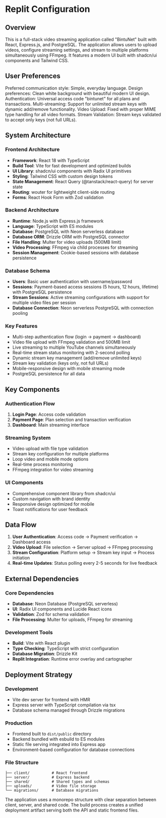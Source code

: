# Replit Configuration

## Overview

This is a full-stack video streaming application called "BintuNet" built with React, Express.js, and PostgreSQL. The application allows users to upload videos, configure streaming settings, and stream to multiple platforms simultaneously using FFmpeg. It features a modern UI built with shadcn/ui components and Tailwind CSS.

## User Preferences

Preferred communication style: Simple, everyday language.
Design preferences: Clean white background with beautiful modern UI design.
Authentication: Universal access code "bintunet" for all plans and transactions.
Multi-streaming: Support for unlimited stream keys with dynamic add/remove functionality.
Video Upload: Fixed with proper MIME type handling for all video formats.
Stream Validation: Stream keys validated to accept only keys (not full URLs).

## System Architecture

### Frontend Architecture
- **Framework**: React 18 with TypeScript
- **Build Tool**: Vite for fast development and optimized builds
- **UI Library**: shadcn/ui components with Radix UI primitives
- **Styling**: Tailwind CSS with custom design tokens
- **State Management**: React Query (@tanstack/react-query) for server state
- **Routing**: wouter for lightweight client-side routing
- **Forms**: React Hook Form with Zod validation

### Backend Architecture
- **Runtime**: Node.js with Express.js framework
- **Language**: TypeScript with ES modules
- **Database**: PostgreSQL with Neon serverless database
- **Database ORM**: Drizzle ORM with PostgreSQL connector
- **File Handling**: Multer for video uploads (500MB limit)
- **Video Processing**: FFmpeg via child processes for streaming
- **Session Management**: Cookie-based sessions with database persistence

### Database Schema
- **Users**: Basic user authentication with username/password
- **Sessions**: Payment-based access sessions (5 hours, 12 hours, lifetime) with PostgreSQL persistence
- **Stream Sessions**: Active streaming configurations with support for multiple video files per session
- **Database Connection**: Neon serverless PostgreSQL with connection pooling

### Key Features
- Multi-step authentication flow (login → payment → dashboard)
- Video file upload with FFmpeg validation and 500MB limit
- Live streaming to multiple YouTube channels simultaneously
- Real-time stream status monitoring with 2-second polling
- Dynamic stream key management (add/remove unlimited keys)
- Stream key validation (keys only, not full URLs)
- Mobile-responsive design with mobile streaming mode
- PostgreSQL persistence for all data

## Key Components

### Authentication Flow
1. **Login Page**: Access code validation
2. **Payment Page**: Plan selection and transaction verification
3. **Dashboard**: Main streaming interface

### Streaming System
- Video upload with file type validation
- Stream key configuration for multiple platforms
- Loop video and mobile mode options
- Real-time process monitoring
- FFmpeg integration for video streaming

### UI Components
- Comprehensive component library from shadcn/ui
- Custom navigation with brand identity
- Responsive design optimized for mobile
- Toast notifications for user feedback

## Data Flow

1. **User Authentication**: Access code → Payment verification → Dashboard access
2. **Video Upload**: File selection → Server upload → FFmpeg processing
3. **Stream Configuration**: Platform setup → Stream key input → Process initiation
4. **Real-time Updates**: Status polling every 2-5 seconds for live feedback

## External Dependencies

### Core Dependencies
- **Database**: Neon Database (PostgreSQL serverless)
- **UI**: Radix UI components and Lucide React icons
- **Validation**: Zod for schema validation
- **File Processing**: Multer for uploads, FFmpeg for streaming

### Development Tools
- **Build**: Vite with React plugin
- **Type Checking**: TypeScript with strict configuration
- **Database Migration**: Drizzle Kit
- **Replit Integration**: Runtime error overlay and cartographer

## Deployment Strategy

### Development
- Vite dev server for frontend with HMR
- Express server with TypeScript compilation via tsx
- Database schema managed through Drizzle migrations

### Production
- Frontend built to `dist/public` directory
- Backend bundled with esbuild to ES modules
- Static file serving integrated into Express app
- Environment-based configuration for database connections

### File Structure
```
├── client/          # React frontend
├── server/          # Express backend
├── shared/          # Shared types and schemas
├── uploads/         # Video file storage
└── migrations/      # Database migrations
```

The application uses a monorepo structure with clear separation between client, server, and shared code. The build process creates a unified deployment artifact serving both the API and static frontend files.